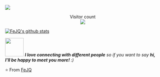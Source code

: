[![](https://img.shields.io/badge/Email-feng@fengjq.com-red)](https://mail.google.com/mail/u/0/?tab=km#inbox)

<p align="center"> 
  Visitor count<br>
  <img src="https://profile-counter.glitch.me/FeJQ/count.svg" />
</p>

[![FeJQ's github stats](https://github-readme-stats.vercel.app/api?username=FeJQ&show_icons=true&theme=merko&hide=["contribs","issues"])](https://github.com/FeJQ)

<img src="https://media.giphy.com/media/LnQjpWaON8nhr21vNW/giphy.gif" width="60"> <em><b>I love connecting with different people</b> so if you want to say <b>hi, I'll be happy to meet you more!</b> :)</em>

⭐️ From [FeJQ](https://github.com/FeJQ)
